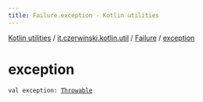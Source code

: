```yaml
---
title: Failure.exception - Kotlin utilities
---
```


[Kotlin utilities](../../index.html) / [it.czerwinski.kotlin.util](../index.html) / [Failure](index.html) / [exception](./exception.html)

# exception

`val exception: `[`Throwable`](https://kotlinlang.org/api/latest/jvm/stdlib/kotlin/-throwable/index.html)